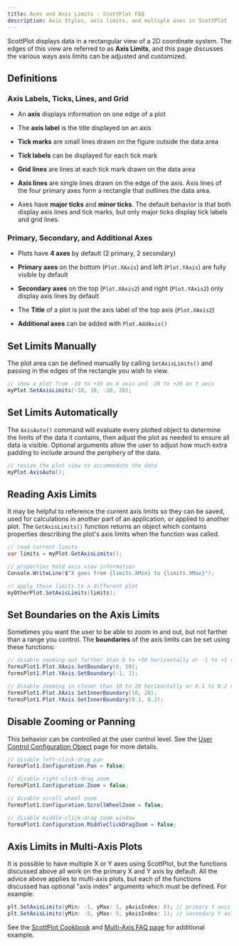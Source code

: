 ```yaml
---
title: Axes and Axis Limits - ScottPlot FAQ
description: Axis Styles, axis limits, and multiple axes in ScottPlot
---
```


ScottPlot displays data in a rectangular view of a 2D coordinate system. The edges of this view are referred to as **Axis Limits**, and this page discusses the various ways axis limits can be adjusted and customized.

## Definitions

### Axis Labels, Ticks, Lines, and Grid

* An **axis** displays information on one edge of a plot

* The **axis label** is the title displayed on an axis

* **Tick marks** are small lines drawn on the figure outside the data area

* **Tick labels** can be displayed for each tick mark

* **Grid lines** are lines at each tick mark drawn on the data area

* **Axis lines** are single lines drawn on the edge of the axis. Axis lines of the four primary axes form a rectangle that outlines the data area.

* Axes have **major ticks** and **minor ticks**. The default behavior is that both display axis lines and tick marks, but only major ticks display tick labels and grid lines.

### Primary, Secondary, and Additional Axes

* Plots have **4 axes** by default (2 primary, 2 secondary)

* **Primary axes** on the bottom (`Plot.XAxis`) and left (`Plot.YAxis`) are fully visible by default

* **Secondary axes** on the top (`Plot.XAxis2`) and right (`Plot.YAxis2`) only display axis lines by default

* The **Title** of a plot is just the axis label of the top axis (`Plot.XAxis2`)

* **Additional axes** can be added with `Plot.AddAxis()`

## Set Limits Manually

The plot area can be defined manually by calling `SetAxisLimits()` and passing in the edges of the rectangle you wish to view.

```cs
// show a plot from -10 to +10 on X axis and -20 to +20 on Y axis
myPlot.SetAxisLimits(-10, 10, -20, 20);
```

## Set Limits Automatically

The `AxisAuto()` command will evaluate every plotted object to determine the limits of the data it contains, then adjust the plot as needed to ensure all data is visible. Optional arguments allow the user to adjust how much extra padding to include around the periphery of the data.

```cs
// resize the plot view to accommodate the data
myPlot.AxisAuto();
```

## Reading Axis Limits

It may be helpful to reference the current axis limits so they can be saved, used for calculations in another part of an application, or applied to another plot. The `GetAxisLimits()` function returns an object which contains properties describing the plot's axis limits when the function was called.

```cs
// read current limits
var limits = myPlot.GetAxisLimits();

// properties hold axis view information
Console.WriteLine($"X goes from {limits.XMin} to {limits.XMax}");

// apply those limits to a different plot
myOtherPlot.SetAxisLimits(limits);
```

## Set Boundaries on the Axis Limits

Sometimes you want the user to be able to zoom in and out, but not farther than a range you control. The **boundaries** of the axis limits can be set using these functions:

```cs
// disable zooming out farther than 0 to +50 horizontally or -1 to +1 vertically
formsPlot1.Plot.XAxis.SetBoundary(0, 50);
formsPlot1.Plot.YAxis.SetBoundary(-1, 1);
```

```cs
// disable zooming in closer than 10 to 20 horizontally or 0.1 to 0.2 vertically
formsPlot1.Plot.XAxis.SetInnerBoundary(10, 20);
formsPlot1.Plot.YAxis.SetInnerBoundary(0.1, 0.2);
```

## Disable Zooming or Panning

This behavior can be controlled at the user control level. See the [User Control Configuration Object](../configuration/) page for more details.

```cs
// disable left-click-drag pan
formsPlot1.Configuration.Pan = false;

// disable right-click-drag zoom
formsPlot1.Configuration.Zoom = false;

// disable scroll wheel zoom
formsPlot1.Configuration.ScrollWheelZoom = false;

// disable middle-click-drag zoom window
formsPlot1.Configuration.MiddleClickDragZoom = false;
```

## Axis Limits in Multi-Axis Plots

It is possible to have multiple X or Y axes using ScottPlot, but the functions discussed above all work on the primary X and Y axis by default. All the advice above applies to multi-axis plots, but each of the functions discussed has optional "axis index" arguments which must be defined. For example:

```cs
plt.SetAxisLimits(yMin: -1, yMax: 1, yAxisIndex: 0); // primary Y axis
plt.SetAxisLimits(yMin: -5, yMax: 5, yAxisIndex: 1); // secondary Y axis
```

See the [ScottPlot Cookbook](/cookbook) and [Multi-Axis FAQ page](../multi-axis) for additional example.
